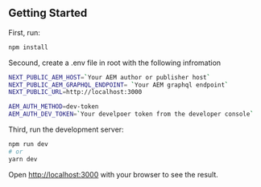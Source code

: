 ## Getting Started

First, run:

```bash
npm install 
```

Secound, create a .env file in root with the following infromation
```bash
NEXT_PUBLIC_AEM_HOST=`Your AEM author or publisher host`
NEXT_PUBLIC_AEM_GRAPHQL_ENDPOINT= `Your AEM graphql endpoint`
NEXT_PUBLIC_URL=http://localhost:3000

AEM_AUTH_METHOD=dev-token
AEM_AUTH_DEV_TOKEN=`Your develpoer token from the developer console`
```

Third, run the development server:

```bash
npm run dev
# or
yarn dev
```

Open [http://localhost:3000](http://localhost:3000) with your browser to see the result.
